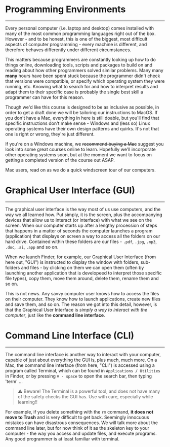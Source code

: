 # Programming Environments

---

Every personal computer (i.e. laptop and desktop) comes installed with many of the most common programming languages right out of the box. However - and to be honest, this is one of the biggest, most difficult aspects of computer programming - every machine is different, and therefore behaves differently under different circumstances.

This matters because programmers are constantly looking up how to do things online, downloading tools, scripts and packages to build on and reading about how other programmers solved similar problems. Many many **many** hours have been spent stuck because the programmer didn't check that versions were compatible, or specify which operating system they were running, etc. Knowing what to search for and how to interpret results and adapt them to their specific case is probably the single best skill a programmer can have for this reason.

Though we'd like this course is designed to be as inclusive as possible, in order to get a draft done we will be tailoring our instructions to MacOS. If you don't have a Mac, everything in here is still doable, but you'll find that specific instructions don't make sense - Windows and (less so) Linux operating systems have their own design patterns and quirks. It's not that one is right or wrong, they're just different.

If you're on a Windows machine, we ~~recommend buying a Mac~~ suggest you look into some great courses online to learn. Hopefully we'll incorporate other operating systems soon, but at the moment we want to focus on getting a completed version of the course out ASAP.

Mac users, read on as we do a quick windscreen tour of our computers.

# Graphical User Interface (GUI)

---

The graphical user interface is the way most of us use computers, and the way we all learned how. Put simply, it is the screen, plus the accompanying devices that allow us to interact (or interface) with what we see on the screen. When our computer starts up after a lengthy procession of steps that happens in a matter of seconds the computer launches a program (application) that displays on screen a way to access all the folders on our hard drive. Contained within these folders are our files - `.pdf`, `.jpg`, `.mp3`, `.doc`, `.ai`, `.app` and so on.

When we launch Finder, for example, our Graphical User Interface (from here out, "GUI") is instructed to display the window with folders, sub-folders and files - by clicking on them we can open them (often by launching another application that is developeed to interpret those specific file types), copy them, move them around, delete them, rename them and so on.

This is not news. Any savvy computer user knows how to access the files on their computer. They know how to launch applications, create new files and save them, and so on. The reason we got into this detail, however, is that the Graphical User Interface is *simply a way to interact with the computer*, just like the **command line interface**.

# Command Line Interface (CLI)

---

The command line interface is another way to interact with your computer, capable of just about everything the GUI is, plus much, much more. On a Mac, the command line interface (from here, "CLI") is accessed using a program called Terminal, which can be found in `Applications / Utilities` in Finder, or by pressing `⌘ - space` to open the search bar, then typing 'term' ...

> ⚠️ Beware! The Terminal  is a powerful tool, and does not have many of the safety checks the GUI has. Use with care, especially while learning!!

For example, if you delete something with the `rm` command, **it does not move to Trash** and is very difficult to get back. Seemingly innocuous mistakes can have disastrous consequences. We will talk more about the command line later, but  for now think of it as the skeleton key to your computer - the way you access and update files, and execute programs. Any good programmer is at least familiar with terminal.
